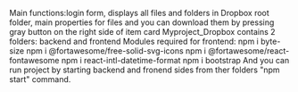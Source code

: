 Main functions:login form, displays all files and folders in Dropbox root folder, main properties for files and you can download them by pressing gray button on the right side of item card
Myproject_Dropbox contains 2 folders: backend and frontend
Modules required for frontend:
npm i byte-size
npm i @fortawesome/free-solid-svg-icons
npm i @fortawesome/react-fontawesome
npm i react-intl-datetime-format
npm i bootstrap
And you can run project by starting backend and fronend sides from ther folders "npm start" command. 
